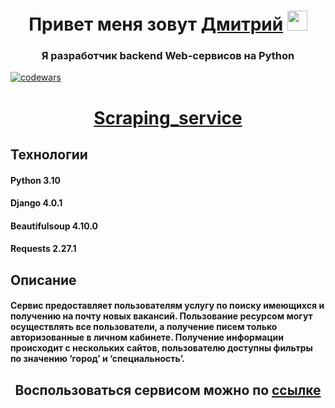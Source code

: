 <h1 align="center">Привет меня зовут <a href="https://hh.ru/resume/599c836eff09c7095b0039ed1f38346362486d" target="_blank">Дмитрий</a> 
<img src="https://github.com/blackcater/blackcater/raw/main/images/Hi.gif" height="32"/></h1>
<h3 align="center">Я разработчик backend Web-сервисов на Python</h3> 

[![codewars](https://www.codewars.com/users/Dmitrii%20Krivov/badges/large)](https://www.codewars.com/users/Dmitrii%20Krivov)

<h1 align="center"><a href="https://job-in-it.herokuapp.com/" target="_blank">Scraping_service</a> 
  <h2>Технологии</h2>
  <h4>Python 3.10</h4>
  <h4>Django 4.0.1</h4>
  <h4>Beautifulsoup 4.10.0</h4>
  <h4>Requests 2.27.1</h4>
<h2>Описание</h2>
<h4>
Сервис предоставляет пользователям услугу по поиску имеющихся и получению на почту новых вакансий. Пользование ресурсом могут осуществлять все пользователи, а получение писем только авторизованные в личном кабинете. Получение информации происходит с нескольких сайтов, пользователю доступны фильтры по значению ‘город’ и ‘специальность’.
</h4>
<h2 align="center">Воспользоваться сервисом можно по <a href="https://job-in-it.herokuapp.com/" target="_blank">ссылке</a> 
